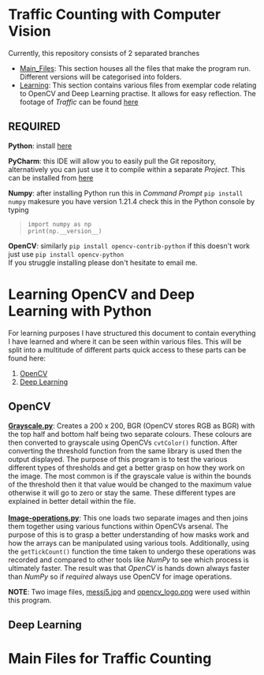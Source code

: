 # Traffic Counting with Computer Vision
Currently, this repository consists of 2 separated branches
- [Main_Files](#Main-Files-for-Traffic-Counting): This section houses all the files that make the program run. Different versions will be categorised into folders.
- [Learning](#Learning-OpenCV-and-Deep-Learning-with-Python): This section contains various files from exemplar code relating to OpenCV and Deep Learning practise. It allows for easy reflection.
The footage of _Traffic_ can be found [here](https://drive.google.com/drive/folders/1VTXwcydJPd81ZAMDuM_sng3yKgEDluhB?usp=sharing)

## REQUIRED
**Python**: install [here](https://www.python.org/downloads/)

**PyCharm**: this IDE will allow you to easily pull the Git repository, alternatively you can just use it to compile within a separate _Project_. This can be installed from [here](https://www.jetbrains.com/pycharm/)

**Numpy**: after installing Python run this in _Command Prompt_ `pip install numpy` makesure you have version 1.21.4 check this in the Python console by typing

> `import numpy as np`<br/>
> `print(np.__version__)`

**OpenCV**: similarly `pip install opencv-contrib-python` if this doesn't work just use `pip install opencv-python`<br/>
If you struggle installing please don't hesitate to email me.


# Learning OpenCV and Deep Learning with Python
For learning purposes I have structured this document to contain everything I have learned and where it can be
seen within various files. This will be split into a multitude of different parts quick access to these parts can be
found here:
1) [OpenCV](#OpenCV)
2) [Deep Learning](#Deep-Learning)
## OpenCV
[**Grayscale.py**](/OpenCV/grayscale.py): Creates a 200 x 200, BGR (OpenCV stores RGB as BGR) with the top half and
bottom half being two separate colours. These colours are then converted to grayscale using OpenCVs `cvtColor()` function.
After converting the threshold function from the same library is used then the output displayed.
The purpose of this program is to test the various different types of thresholds and get a better grasp
on how they work on the image. The most common is if the grayscale value is within the bounds of the threshold
then it that value would be changed to the maximum value otherwise it will go to zero or stay the same. These different
types are explained in better detail within the file.<br/>
<br/>
[**Image-operations.py**](/OpenCV/imageoperations.py): This one loads two separate images and then joins them together using
various functions within OpenCVs arsenal. The purpose of this is to grasp a better understanding of how masks work and how
the arrays can be manipulated using various tools. Additionally, using the `getTickCount()` function the time taken to undergo
these operations was recorded and compared to other tools like _NumPy_ to see which process is ultimately faster. The result 
was that _OpenCV_ is hands down always faster than _NumPy_ so if *required* always use OpenCV for image operations. 

**NOTE**: Two image files, [messi5.jpg](/OpenCV/messi5.jpg) and [opencv_logo.png](/OpenCV/opencv_logo.png) were used within
this program.
## Deep Learning


# Main Files for Traffic Counting
